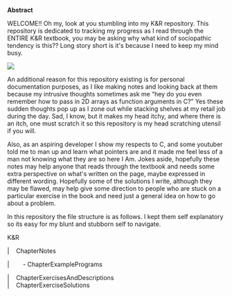 **Abstract**

WELCOME!! Oh my, look at you stumbling into my K\&R repository. This repository is dedicated to tracking my progress as I read through the ENTIRE K\&R textbook, you may be asking why what kind of sociopathic tendency is this?? Long story short is it's because I need to keep my mind busy.

![](https://lh7-us.googleusercontent.com/iwoJ0jc4mcR2MSAZ3r3CBaYEDVDPSR0UDMt8U68jO6hcBZSXZ2VRvmNbFB2-xtot-hVSswX1X4WUimHhpZP4lFFuMnlS2uI8TYvkTCdVych7uhdT_bQFYe49OwyUy-SGlLAkyaC2TKnz7j1lVgGo3Fc)

An additional reason for this repository existing is for personal documentation purposes, as I like making notes and looking back at them because my intrusive thoughts sometimes ask me “hey do you even remember how to pass in 2D arrays as function arguments in C?” Yes these sudden thoughts pop up as I zone out while stacking shelves at my retail job during the day. Sad, I know, but it makes my head itchy, and where there is an itch, one must scratch it so this repository is my head scratching utensil if you will. 

Also, as an aspiring developer I show my respects to C, and some youtuber told me to man up and learn what pointers are and it made me feel less of a man not knowing what they are so here I Am. Jokes aside, hopefully these notes may help anyone that reads through the textbook and needs some extra perspective on what's written on the page, maybe expressed in different wording. Hopefully some of the solutions I write, although they may be flawed, may help give some direction to people who are stuck on a particular exercise in the book and need just a general idea on how to go about a problem. 

In this repository the file structure is as follows. I kept them self explanatory so its easy for my blunt and stubborn self to navigate. 

K\&R

|    ChapterNotes

|        - ChapterExamplePrograms

|    ChapterExercisesAndDescriptions\
|    ChapterExerciseSolutions
